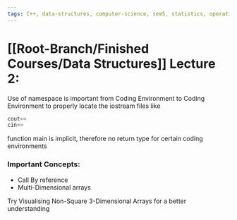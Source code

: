 ```yaml
---
tags: C++, data-structures, computer-science, sem5, statistics, operations-research, mathematics
---
```

# [[Root-Branch/Finished Courses/Data Structures]] Lecture 2:

Use of namespace is important from Coding Environment to Coding Environment to properly locate the iostream files like 
```c++
cout<<
cin>>
```

function main is implicit, therefore no return type for certain coding environments
### Important Concepts:
- Call By reference
- Multi-Dimensional arrays

Try Visualising Non-Square 3-Dimensional Arrays for a better understanding 